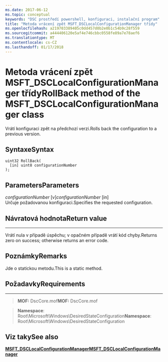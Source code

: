 ```yaml
---
ms.date: 2017-06-12
ms.topic: conceptual
keywords: "DSC prostředí powershell, konfiguraci, instalační program"
title: "Metoda vrácení zpět MSFT_DSCLocalConfigurationManager třídy"
ms.openlocfilehash: a219703389405c0dd457d0b2e0b1c54b9c28f559
ms.sourcegitcommit: a444406120e5af4e746cbbc0558fe89a7e78aef6
ms.translationtype: MT
ms.contentlocale: cs-CZ
ms.lasthandoff: 01/17/2018
---
```

# <a name="rollback-method-of-the-msftdsclocalconfigurationmanager-class"></a><span data-ttu-id="30268-103">Metoda vrácení zpět MSFT_DSCLocalConfigurationManager třídy</span><span class="sxs-lookup"><span data-stu-id="30268-103">RollBack method of the MSFT_DSCLocalConfigurationManager class</span></span>

<span data-ttu-id="30268-104">Vrátí konfiguraci zpět na předchozí verzi.</span><span class="sxs-lookup"><span data-stu-id="30268-104">Rolls back the configuration to a previous version.</span></span>

<a name="syntax"></a><span data-ttu-id="30268-105">Syntaxe</span><span class="sxs-lookup"><span data-stu-id="30268-105">Syntax</span></span>
------

```mof
uint32 RollBack(
  [in] uint8 configurationNumber
);
```

<a name="parameters"></a><span data-ttu-id="30268-106">Parameters</span><span class="sxs-lookup"><span data-stu-id="30268-106">Parameters</span></span>
----------

<span data-ttu-id="30268-107">*configurationNumber* \[v\]</span><span class="sxs-lookup"><span data-stu-id="30268-107">*configurationNumber* \[in\]</span></span>  
<span data-ttu-id="30268-108">Určuje požadovanou konfiguraci.</span><span class="sxs-lookup"><span data-stu-id="30268-108">Specifies the requested configuration.</span></span> 

## <a name="return-value"></a><span data-ttu-id="30268-109">Návratová hodnota</span><span class="sxs-lookup"><span data-stu-id="30268-109">Return value</span></span>
------------

<span data-ttu-id="30268-110">Vrátí nula v případě úspěchu; v opačném případě vrátí kód chyby.</span><span class="sxs-lookup"><span data-stu-id="30268-110">Returns zero on success; otherwise returns an error code.</span></span>

## <a name="remarks"></a><span data-ttu-id="30268-111">Poznámky</span><span class="sxs-lookup"><span data-stu-id="30268-111">Remarks</span></span>

<span data-ttu-id="30268-112">Jde o statickou metodu.</span><span class="sxs-lookup"><span data-stu-id="30268-112">This is a static method.</span></span>

## <a name="requirements"></a><span data-ttu-id="30268-113">Požadavky</span><span class="sxs-lookup"><span data-stu-id="30268-113">Requirements</span></span>
------------
><span data-ttu-id="30268-114">**MOF:** DscCore.mof</span><span class="sxs-lookup"><span data-stu-id="30268-114">**MOF:** DscCore.mof</span></span>

><span data-ttu-id="30268-115">**Namespace**: Root\Microsoft\Windows\DesiredStateConfiguration</span><span class="sxs-lookup"><span data-stu-id="30268-115">**Namespace**: Root\Microsoft\Windows\DesiredStateConfiguration</span></span>


## <a name="see-also"></a><span data-ttu-id="30268-116">Viz taky</span><span class="sxs-lookup"><span data-stu-id="30268-116">See also</span></span>


[<span data-ttu-id="30268-117">**MSFT_DSCLocalConfigurationManager**</span><span class="sxs-lookup"><span data-stu-id="30268-117">**MSFT_DSCLocalConfigurationManager**</span></span>](msft-dsclocalconfigurationmanager.md)


 

 



